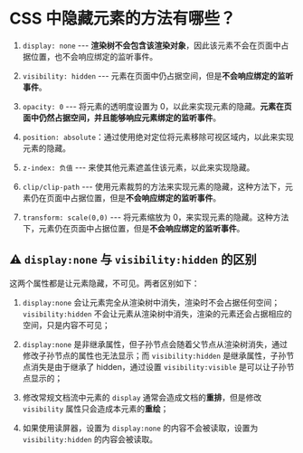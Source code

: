 # CSS 中隐藏元素的方法有哪些？

1. `display: none` --- **渲染树不会包含该渲染对象**，因此该元素不会在⻚⾯中占据位置，也不会响应绑定的监听事件。

2. `visibility: hidden` --- 元素在⻚⾯中仍占据空间，但是**不会响应绑定的监听事件**。

3. `opacity: 0` --- 将元素的透明度设置为 0，以此来实现元素的隐藏。**元素在⻚⾯中仍然占据空间，并且能够响应元素绑定的监听事件**。

4. `position: absolute`：通过使⽤绝对定位将元素移除可视区域内，以此来实现元素的隐藏。

5. `z-index: 负值` --- 来使其他元素遮盖住该元素，以此来实现隐藏。

6. `clip/clip-path` --- 使⽤元素裁剪的⽅法来实现元素的隐藏，这种⽅法下，元素仍在⻚⾯中占据位置，但是**不会响应绑定的监听事件**。

7. `transform: scale(0,0)` --- 将元素缩放为 0，来实现元素的隐藏。这种⽅法下，元素仍在⻚⾯中占据位置，但是**不会响应绑定的监听事件**。

## ⚠️ `display:none` 与 `visibility:hidden` 的区别

这两个属性都是让元素隐藏，不可⻅。两者区别如下：

1. `display:none` 会让元素完全从渲染树中消失，渲染时不会占据任何空间；
`visibility:hidden` 不会让元素从渲染树中消失，渲染的元素还会占据相应的空间，只是内容不可⻅；

2. `display:none` 是⾮继承属性，但⼦孙节点会随着⽗节点从渲染树消失，通过修改⼦孙节点的属性也⽆法显示；而 `visibility:hidden` 是继承属性，⼦孙节点消失是由于继承了 hidden，通过设置 `visibility:visible` 是可以让⼦孙节点显示的；

3. 修改常规⽂档流中元素的 `display` 通常会造成⽂档的**重排**，但是修改 `visibility` 属性只会造成本元素的**重绘**；

4. 如果使⽤读屏器，设置为 `display:none` 的内容不会被读取，设置为 `visibility:hidden` 的内容会被读取。
